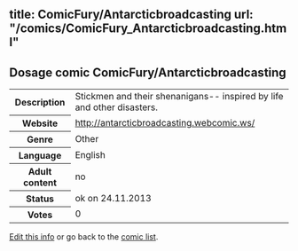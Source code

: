 title: ComicFury/Antarcticbroadcasting
url: "/comics/ComicFury_Antarcticbroadcasting.html"
---
Dosage comic ComicFury/Antarcticbroadcasting
-----------------------------------------

<p id="msg"></p>
<script type="text/javascript">
if (window.location.search === '?edit_info_mail=sent_ok') {
  var elem = document.getElementById("msg");
  elem.innerHTML = 'Edited information sucessfully sent for review, which is usually done daily. Thanks!';
  elem.className = 'ok';
}
</script>
<table class="comicinfo">
<tr>
<th>Description</th><td>Stickmen and their shenanigans-- inspired by life and other disasters.</td>
</tr>
<tr>
<th>Website</th><td><a href="http://antarcticbroadcasting.webcomic.ws/">http://antarcticbroadcasting.webcomic.ws/</a></td>
</tr>
<tr>
<th>Genre</th><td>Other</td>
</tr>
<tr>
<th>Language</th><td>English</td>
</tr>
<tr>
<th>Adult content</th><td>no</td>
</tr>
<tr>
<th>Status</th><td>ok on 24.11.2013</td>
</tr>
<tr>
<th>Votes</th><td>0</td>
</tr>
</table>

[Edit this info](ComicFury_Antarcticbroadcasting_edit.html) or go back to the [comic list](../comic-index.html).

